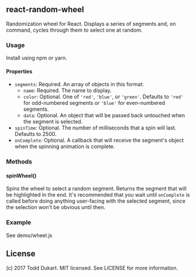 ## react-random-wheel
Randomization wheel for React. Displays a series of segments and, on command, cycles through them to select one at
random.

### Usage
Install using npm or yarn.

#### Properties
* `segments`: Required. An array of objects in this format:
    * `name`: Required. The name to display.
    * `color`: Optional. One of `'red'`, `'blue'`, or `'green'`. Defaults to `'red'` for odd-numbered segments or
      `'blue'` for even-numbered segments.
    * `data`: Optional. An object that will be passed back untouched when the segment is selected.
* `spinTime`: Optional. The number of milliseconds that a spin will last. Defaults to 2500.
* `onComplete`: Optional. A callback that will receive the segment's object when the spinning animation is complete.

### Methods

#### spinWheel()
Spins the wheel to select a random segment. Returns the segment that will be highlighted in the end. It's recommended
that you wait until `onComplete` is called before doing anything user-facing with the selected segment, since the
selection won't be obvious until then.

### Example
See demo/wheel.js

## License
(c) 2017 Todd Dukart. MIT licensed. See LICENSE for more information.
